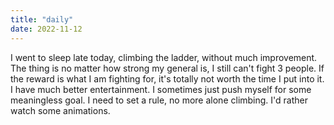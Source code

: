 ```yaml
---
title: "daily"
date: 2022-11-12
---
```

I went to sleep late today, climbing the ladder, without much improvement. The thing is no matter how strong my general is, I still can't fight 3 people.
If the reward is what I am fighting for, it's totally not worth the time I put into it. I have much better entertainment. I sometimes just push myself for
some meaningless goal. I need to set a rule, no more alone climbing. I'd rather watch some animations.
